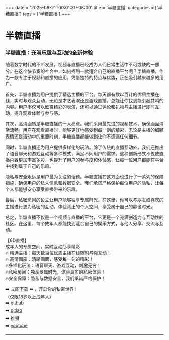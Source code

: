 +++
date = '2025-06-21T00:01:31+08:00'
title = '半糖直播'
categories = ['半糖直播']
tags = ['半糖直播']
+++

# 半糖直播

### 半糖直播：充满乐趣与互动的全新体验

随着数字时代的不断发展，视频与直播已经成为人们日常生活中不可或缺的一部分。在这个快节奏的社会中，如何找到一款适合自己的直播平台呢？半糖直播，作为一款专注于视频和直播的应用，凭借独特的特点与优势，正在吸引越来越多的用户。

首先，半糖直播为用户提供了精选主播的平台。每天都有数以百计的优质主播在线，实时与观众互动，无论是才艺表演还是游戏直播，总能让你找到能引起共鸣的内容。用户不仅可以欣赏精彩的表演，还可以通过评论和礼物与主播进行即时互动，提升观看体验与参与感。

其次，高清画质是半糖直播的一大亮点。我们采用最先进的视频技术，确保画面清晰流畅。用户在观看直播时，能够更好地感受到每一刻的精彩，无论是主播的细腻表情还是活动中的重要时刻，半糖直播都能做到让你不遗漏任何细节。

同时，半糖直播还为用户提供多样化的玩法。除了传统的直播互动外，我们还推出了语音聊天和游戏互动等多种模式，满足不同用户的需求。这种创新形式不仅使直播内容更加丰富多彩，也提升了用户的参与度和体验感，让每一位用户都能在平台中找到属于自己的乐趣。

隐私与安全永远是用户最为关注的话题。半糖直播在这方面也进行了一系列的保障措施，确保用户的私人信息和数据安全。我们承诺严格保护每位用户的隐私，让每个人都能够安心享受直播带来的乐趣。

最后，私密房间的设立让用户能够独享专属时光。在这里，你可以与朋友或喜欢的主播进行更为私密的互动，体验真正的个人空间，享受属于自己的静谧时光。

总之，半糖直播不仅是一个视频与直播的平台，它更是一个充满创造力与互动性的社区。在这里，每个成年人都能找到适合自己的娱乐方式，与他人分享、交流与互动。

【6D直播】  
成年人的专属空间，实时互动尽享精彩  
🔥 精选主播：每天数百位优质主播在线随时与你互动！  
🔥 高清画质：清晰画面，感受每一刻的精彩！  
🔥多样化玩法：语音聊天、游戏互动，刺激无穷！  
🔥私密房间：独享专属时光，体验真实的私密体验！  
🔥安全保障：隐私与数据安全，我们承诺严格保护！  

➡️ [立即下载](https://down123.s3.ap-east-1.amazonaws.com/down/down.html?channelCode=blog) ⬅️ ，开启你的私密世界！  
（仅限18岁以上成年人）  
➡️ [github](https://aldult-live.github.io/)  
➡️ [gitlab](https://seo-09598d.gitlab.io/)  
➡️ [推特](https://x.com/wegame33)  
➡️ [youtube](https://www.youtube.com/@6Dlive)

---
